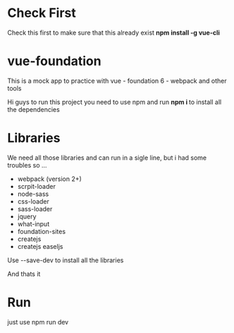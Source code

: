 # Check First 

Check this first to make sure that this already exist <b> npm install -g vue-cli </b>

# vue-foundation

This is a mock app to practice with vue - foundation 6 - webpack and other tools

Hi guys to run this project you need to use npm and run <b> npm i </b> to install  all the dependencies



# Libraries
We need all those libraries and can run in a sigle line, but i had some troubles so ...
- webpack  (version 2+)
- scrpit-loader
- node-sass
- css-loader
- sass-loader
- jquery
- what-input
- foundation-sites
- createjs
- createjs easeljs

Use --save-dev to install all the libraries

And thats it

# Run

just use npm run dev
